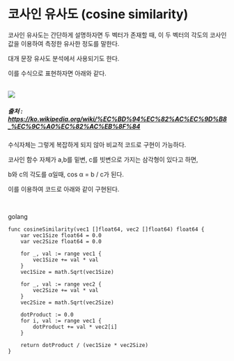 # 코사인 유사도 (cosine similarity)

코사인 유사도는 간단하게 설명하자면 두 벡터가 존재할 때, 이 두 벡터의 각도의 코사인 값을 이용하여 측정한 유사한 정도를 말한다.

대개 문장 유사도 분석에서 사용되기도 한다.

이를 수식으로 표현하자면 아래와 같다.

<br/>

<img src="https://wikimedia.org/api/rest_v1/media/math/render/svg/2a8c50526e2cc7aa837477be87eff1ea703f9dec">

##### 출처 : https://ko.wikipedia.org/wiki/%EC%BD%94%EC%82%AC%EC%9D%B8_%EC%9C%A0%EC%82%AC%EB%8F%84

수식자체는 그렇게 복잡하게 되지 않아 비교적 코드로 구현이 가능하다.

코사인 함수 자체가 a,b를 밑변, c를 빗변으로 가지는 삼각형이 있다고 하면,

b와 c의 각도를 α일때, cos α = b / c가 된다.

이를 이용하여 코드로 아래와 같이 구현된다.

<br>

golang

```golang
func cosineSimilarity(vec1 []float64, vec2 []float64) float64 {
    var vec1Size float64 = 0.0
    var vec2Size float64 = 0.0

    for _, val := range vec1 {
        vec1Size += val * val
    }
    vec1Size = math.Sqrt(vec1Size)

    for _, val := range vec2 {
        vec2Size += val * val
    }
    vec2Size = math.Sqrt(vec2Size)

    dotProduct := 0.0
    for i, val := range vec1 {
        dotProduct += val * vec2[i]
    }

    return dotProduct / (vec1Size * vec2Size)
}
```

